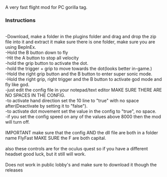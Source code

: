 A very fast flight mod for PC gorilla tag.


<h3>Instructions</h3><br>
-Download, make a folder in the plugins folder and drag and drop the zip file into it and extract it make sure there is one folder, make sure you are using BepInEx.<br>
-Hold the B button down to fly<br>
-Hit the A button to stop all velocity<br>
-hold the grip button to activate the dot.<br>
-hold the trigger + grip to move towards the dot(looks better in-game.)<br>
-Hold the right grip button and the B button to enter super sonic mode.<br>
-Hold the right grip, right trigger and the B button to activate god mode and fly like god.<br>
-just edit the config file in your notepad/text editor MAKE SURE THERE ARE NO SPACES IN THE CONFIG.<br>
-to activate hand direction set the 10 line to "true" with no space after(Deactivate by setting it to "false").<br>
-to activate dot movement set the value in the config to "true", no space.<br>
-if you set the config speed on any of the values above 8000 then the mod will turn off.<br>
<br>
IMPORTANT make sure that the config AND the dll file are both in a folder name FlyFast MAKE SURE the F are both capital.<br>
<br>
also these controls are for the oculus quest so if you have a different headset good luck, but it still will work.<br>
<br>
Does not work in public lobby's and make sure to download it though the releases<br>
